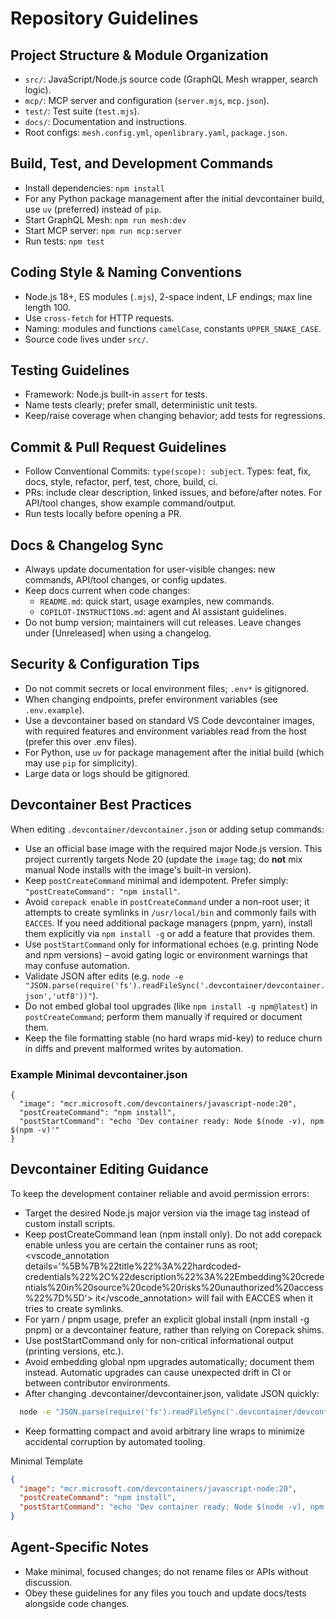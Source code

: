 # Repository Guidelines

## Project Structure & Module Organization

- `src/`: JavaScript/Node.js source code (GraphQL Mesh wrapper, search logic).
- `mcp/`: MCP server and configuration (`server.mjs`, `mcp.json`).
- `test/`: Test suite (`test.mjs`).
- `docs/`: Documentation and instructions.
- Root configs: `mesh.config.yml`, `openlibrary.yaml`, `package.json`.

## Build, Test, and Development Commands

- Install dependencies: `npm install`
- For any Python package management after the initial devcontainer build, use `uv` (preferred) instead of `pip`.
- Start GraphQL Mesh: `npm run mesh:dev`
- Start MCP server: `npm run mcp:server`
- Run tests: `npm test`

## Coding Style & Naming Conventions

- Node.js 18+, ES modules (`.mjs`), 2-space indent, LF endings; max line length 100.
- Use `cross-fetch` for HTTP requests.
- Naming: modules and functions `camelCase`, constants `UPPER_SNAKE_CASE`.
- Source code lives under `src/`.

## Testing Guidelines

- Framework: Node.js built-in `assert` for tests.
- Name tests clearly; prefer small, deterministic unit tests.
- Keep/raise coverage when changing behavior; add tests for regressions.

## Commit & Pull Request Guidelines

- Follow Conventional Commits: `type(scope): subject`.
  Types: feat, fix, docs, style, refactor, perf, test, chore, build, ci.
- PRs: include clear description, linked issues, and before/after notes. For API/tool changes, show example command/output.
- Run tests locally before opening a PR.

## Docs & Changelog Sync

- Always update documentation for user-visible changes: new commands, API/tool changes, or config updates.
- Keep docs current when code changes:
  - `README.md`: quick start, usage examples, new commands.
  - `COPILOT-INSTRUCTIONS.md`: agent and AI assistant guidelines.
- Do not bump version; maintainers will cut releases. Leave changes under [Unreleased] when using a changelog.

## Security & Configuration Tips

- Do not commit secrets or local environment files; `.env*` is gitignored.
- When changing endpoints, prefer environment variables (see `.env.example`).
- Use a devcontainer based on standard VS Code devcontainer images, with required features and environment variables read from the host (prefer this over .env files).
- For Python, use `uv` for package management after the initial build (which may use `pip` for simplicity).
- Large data or logs should be gitignored.

## Devcontainer Best Practices

When editing `.devcontainer/devcontainer.json` or adding setup commands:

- Use an official base image with the required major Node.js version. This project currently targets Node 20 (update the `image` tag; do **not** mix manual Node installs with the image's built-in version).
- Keep `postCreateCommand` minimal and idempotent. Prefer simply: `"postCreateCommand": "npm install"`.
- Avoid `corepack enable` in `postCreateCommand` under a non-root user; it attempts to create symlinks in `/usr/local/bin` and commonly fails with `EACCES`. If you need additional package managers (pnpm, yarn), install them explicitly via `npm install -g` or add a feature that provides them.
- Use `postStartCommand` only for informational echoes (e.g. printing Node and npm versions) – avoid gating logic or environment warnings that may confuse automation.
- Validate JSON after edits (e.g. `node -e "JSON.parse(require('fs').readFileSync('.devcontainer/devcontainer.json','utf8'))"`).
- Do not embed global tool upgrades (like `npm install -g npm@latest`) in `postCreateCommand`; perform them manually if required or document them.
- Keep the file formatting stable (no hard wraps mid-key) to reduce churn in diffs and prevent malformed writes by automation.

### Example Minimal devcontainer.json

```jsonc
{
  "image": "mcr.microsoft.com/devcontainers/javascript-node:20",
  "postCreateCommand": "npm install",
  "postStartCommand": "echo 'Dev container ready: Node $(node -v), npm $(npm -v)'"
}
```

## Devcontainer Editing Guidance
To keep the development container reliable and avoid permission errors:

- Target the desired Node.js major version via the image tag instead of custom install scripts.
- Keep postCreateCommand lean (npm install only). Do not add corepack enable unless you are certain the container runs as root;<vscode_annotation details='%5B%7B%22title%22%3A%22hardcoded-credentials%22%2C%22description%22%3A%22Embedding%20credentials%20in%20source%20code%20risks%20unauthorized%20access%22%7D%5D'> it</vscode_annotation> will fail with EACCES when it tries to create symlinks.
- For yarn / pnpm usage, prefer an explicit global install (npm install -g pnpm) or a devcontainer feature, rather than relying on Corepack shims.
- Use postStartCommand only for non-critical informational output (printing versions, etc.).
- Avoid embedding global npm upgrades automatically; document them instead. Automatic upgrades can cause unexpected drift in CI or between contributor environments.
- After changing .devcontainer/devcontainer.json, validate JSON quickly:

```bash
  node -e "JSON.parse(require('fs').readFileSync('.devcontainer/devcontainer.json','utf8'))"
```

- Keep formatting compact and avoid arbitrary line wraps to minimize accidental corruption by automated tooling.

Minimal Template

```json
{
  "image": "mcr.microsoft.com/devcontainers/javascript-node:20",
  "postCreateCommand": "npm install",
  "postStartCommand": "echo 'Dev container ready: Node $(node -v), npm $(npm -v)'"
}
```

## Agent-Specific Notes

- Make minimal, focused changes; do not rename files or APIs without discussion.
- Obey these guidelines for any files you touch and update docs/tests alongside code changes.